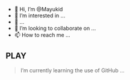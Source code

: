 - 👋 Hi, I’m @Mayukid
- 👀 I’m interested in ...
- 🌱 ...
- 💞️ I’m looking to collaborate on ...
- 📫 How to reach me ...
## PLAY
>I’m currently learning the use of GitHub ...


<!---
Mayukid/Mayukid is a ✨ special ✨ repository because its `README.md` (this file) appears on your GitHub profile.
You can click the Preview link to take a look at your changes.
--->
